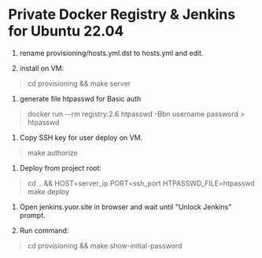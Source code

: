 # Private Docker Registry & Jenkins for Ubuntu 22.04

1. rename provisioning/hosts.yml.dst to hosts.yml and edit.

1. install on VM:

>cd provisioning && make server


1. generate file htpasswd for Basic auth

>docker run --rm registry:2.6 htpasswd -Bbn username password > htpasswd

1. Copy SSH key for user deploy on VM. 

>make authorize


1. Deploy from project root:

>cd .. && HOST=server_ip PORT=ssh_port HTPASSWD_FILE=htpasswd make deploy


1. Open jenkins.yuor.site in browser and wait until "Unlock Jenkins" prompt.

1. Run command:
>cd provisioning && make show-initial-password
